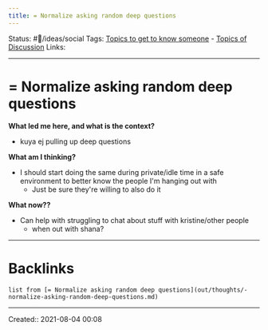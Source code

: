 ```yaml
---
title: = Normalize asking random deep questions
---
```

Status: #💭/ideas/social
Tags: [Topics to get to know someone](out/topics-to-get-to-know-someone.md) - [Topics of Discussion](None)
Links:
___
# = Normalize asking random deep questions
**What led me here, and what is the context?**
- kuya ej pulling up deep questions

**What am I thinking?**
- I should start doing the same during private/idle time in a safe environment to better know the people I'm hanging out with
	- Just be sure they're willing to also do it

**What now??**
- Can help with struggling to chat about stuff with kristine/other people
	- when out with shana?


___
# Backlinks
```dataview
list from [= Normalize asking random deep questions](out/thoughts/-normalize-asking-random-deep-questions.md)
```
___
Created::  2021-08-04 00:08

